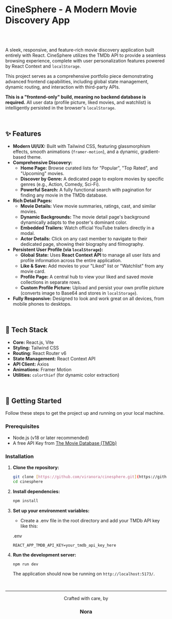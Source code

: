 # CineSphere - A Modern Movie Discovery App

<br>

<div align="center">
  </div>

<br>

A sleek, responsive, and feature-rich movie discovery application built entirely with React. CineSphere utilizes the TMDb API to provide a seamless browsing experience, complete with user personalization features powered by React Context and `localStorage`.

This project serves as a comprehensive portfolio piece demonstrating advanced frontend capabilities, including global state management, dynamic routing, and interaction with third-party APIs.

**This is a "frontend-only" build, meaning no backend database is required.** All user data (profile picture, liked movies, and watchlist) is intelligently persisted in the browser's `localStorage`.

<br>

## ✨ Features

* **Modern UI/UX:** Built with Tailwind CSS, featuring glassmorphism effects, smooth animations (`framer-motion`), and a dynamic, gradient-based theme.
* **Comprehensive Discovery:**
    * **Home Page:** Browse curated lists for "Popular", "Top Rated", and "Upcoming" movies.
    * **Discover by Genre:** A dedicated page to explore movies by specific genres (e.g., Action, Comedy, Sci-Fi).
    * **Powerful Search:** A fully functional search with pagination for finding any movie in the TMDb database.
* **Rich Detail Pages:**
    * **Movie Details:** View movie summaries, ratings, cast, and similar movies.
    * **Dynamic Backgrounds:** The movie detail page's background dynamically adapts to the poster's dominant color.
    * **Embedded Trailers:** Watch official YouTube trailers directly in a modal.
    * **Actor Details:** Click on any cast member to navigate to their dedicated page, showing their biography and filmography.
* **Persistent User Profile (via `localStorage`):**
    * **Global State:** Uses **React Context API** to manage all user lists and profile information across the entire application.
    * **Like & Save:** Add movies to your "Liked" list or "Watchlist" from any movie card.
    * **Profile Page:** A central hub to view your liked and saved movie collections in separate rows.
    * **Custom Profile Picture:** Upload and persist your own profile picture (converts image to Base64 and stores in `localStorage`).
* **Fully Responsive:** Designed to look and work great on all devices, from mobile phones to desktops.

<br>

## 🚀 Tech Stack

* **Core:** React.js, Vite
* **Styling:** Tailwind CSS
* **Routing:** React Router v6
* **State Management:** React Context API
* **API Client:** Axios
* **Animations:** Framer Motion
* **Utilities:** `colorthief` (for dynamic color extraction)

<br>

## 🔧 Getting Started

Follow these steps to get the project up and running on your local machine.

### Prerequisites

* Node.js (v18 or later recommended)
* A free API Key from [The Movie Database (TMDb)](https://www.themoviedb.org/signup)

### Installation

1.  **Clone the repository:**
    ```bash
    git clone [https://github.com/viranora/cinesphere.git](https://github.com/viranora/cinesphere.git)
    cd cinesphere
    ```

2.  **Install dependencies:**
    ```bash
    npm install
    ```

3.  **Set up your environment variables:**
    * Create a .env file in the root directory and add your TMDb API key like this:

    .env
    ```
    REACT_APP_TMDB_API_KEY=your_tmdb_api_key_here 
    ```

4.  **Run the development server:**
    ```bash
    npm run dev
    ```

    The application should now be running on `http://localhost:5173/`.

<br>

---

<div align="center">
  <p>Crafted with care, by</p>
  <h3>Nora</h3>
</div>
